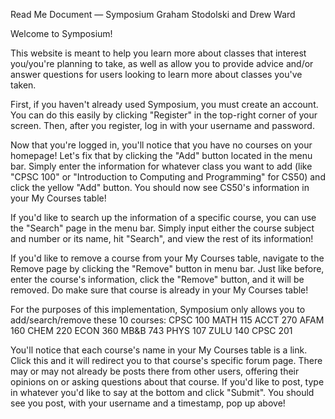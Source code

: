 Read Me Document — Symposium
Graham Stodolski and Drew Ward

Welcome to Symposium!

This website is meant to help you learn more about classes that interest you/you're planning to take, as well
as allow you to provide advice and/or answer questions for users looking to learn more about classes you've taken.

First, if you haven't already used Symposium, you must create an account. You can do this easily by clicking
"Register" in the top-right corner of your screen. Then, after you register, log in with your username and password.

Now that you're logged in, you'll notice that you have no courses on your homepage! Let's fix that by clicking
the "Add" button located in the menu bar. Simply enter the information for whatever class you want to add
(like "CPSC 100" or "Introduction to Computing and Programming" for CS50) and click the yellow "Add" button.
You should now see CS50's information in your My Courses table!

If you'd like to search up the information of a specific course, you can use the "Search" page in the menu bar.
Simply input either the course subject and number or its name, hit "Search", and view the rest of its information!

If you'd like to remove a course from your My Courses table, navigate to the Remove page by clicking the "Remove"
button in menu bar. Just like before, enter the course's information, click the "Remove" button, and it will
be removed. Do make sure that course is already in your My Courses table!

For the purposes of this implementation, Symposium only allows you to add/search/remove these 10 courses:
CPSC 100
MATH 115
ACCT 270
AFAM 160
CHEM 220
ECON 360
MB&B 743
PHYS 107
ZULU 140
CPSC 201

You'll notice that each course's name in your My Courses table is a link. Click this and it will redirect you
to that course's specific forum page. There may or may not already be posts there from other users, offering their
opinions on or asking questions about that course. If you'd like to post, type in whatever you'd like to say at
the bottom and click "Submit". You should see you post, with your username and a timestamp, pop up above!